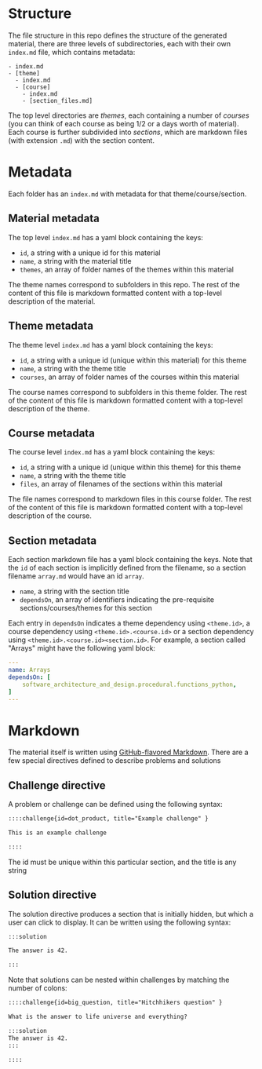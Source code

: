 
# Structure

The file structure in this repo defines the structure of the generated material, there are three levels of subdirectories, each with their own `index.md` file, which contains metadata:

```
- index.md
- [theme]
  - index.md
  - [course]
    - index.md
    - [section_files.md]
```

The top level directories are *themes*, each containing a number of *courses* (you can think of each course as being 1/2 or a days worth of material). Each course is further subdivided into *sections*, which are markdown files (with extension `.md`) with the section content.

# Metadata

Each folder has an `index.md` with metadata for that theme/course/section.

## Material metadata

The top level `index.md` has a yaml block containing the keys:
  - `id`, a string with a unique id for this material
  - `name`, a string with the material title
  - `themes`, an array of folder names of the themes within this material

The theme names correspond to subfolders in this repo. The rest of the content of this file is markdown formatted content with a top-level description of the material.

## Theme metadata

The theme level `index.md` has a yaml block containing the keys:

  - `id`, a string with a unique id (unique within this material) for this theme
  - `name`, a string with the theme title
  - `courses`, an array of folder names of the courses within this material

The course names correspond to subfolders in this theme folder. The rest of the content of this file is markdown formatted content with a top-level description of the theme.

## Course metadata

The course level `index.md` has a yaml block containing the keys:

  - `id`, a string with a unique id (unique within this theme) for this theme
  - `name`, a string with the theme title
  - `files`, an array of filenames of the sections within this material

The file names correspond to markdown files in this course folder. The rest of the content of this file is markdown formatted content with a top-level description of the course.

## Section metadata

Each section markdown file has a yaml block containing the keys. Note that the `id` of each section is implicitly defined from the filename, so a section filename `array.md` would have an id `array`.

  - `name`, a string with the section title
  - `dependsOn`, an array of identifiers indicating the pre-requisite sections/courses/themes for this section

Each entry in `dependsOn` indicates a theme dependency using `<theme.id>`, a
course dependency using `<theme.id>.<course.id>` or a section dependency using
`<theme.id>.<course.id><section.id>`. For example, a section called "Arrays"
might have the following yaml block:

```yaml
---
name: Arrays
dependsOn: [
    software_architecture_and_design.procedural.functions_python,
]
---
```

# Markdown

The material itself is written using [GitHub-flavored Markdown](https://docs.github.com/en/get-started/writing-on-github). There are a few special directives defined to describe problems and solutions

## Challenge directive

A problem or challenge can be defined using the following syntax:

```md
::::challenge{id=dot_product, title="Example challenge" }

This is an example challenge

::::
```

The id must be unique within this particular section, and the title is any string

## Solution directive

The solution directive produces a section that is initially hidden, but which a user can click to display. It can be written using the following syntax:


```md
:::solution

The answer is 42.

:::
```

Note that solutions can be nested within challenges by matching the number of colons:


```md
::::challenge{id=big_question, title="Hitchhikers question" }

What is the answer to life universe and everything?

:::solution
The answer is 42.
:::

::::
```




